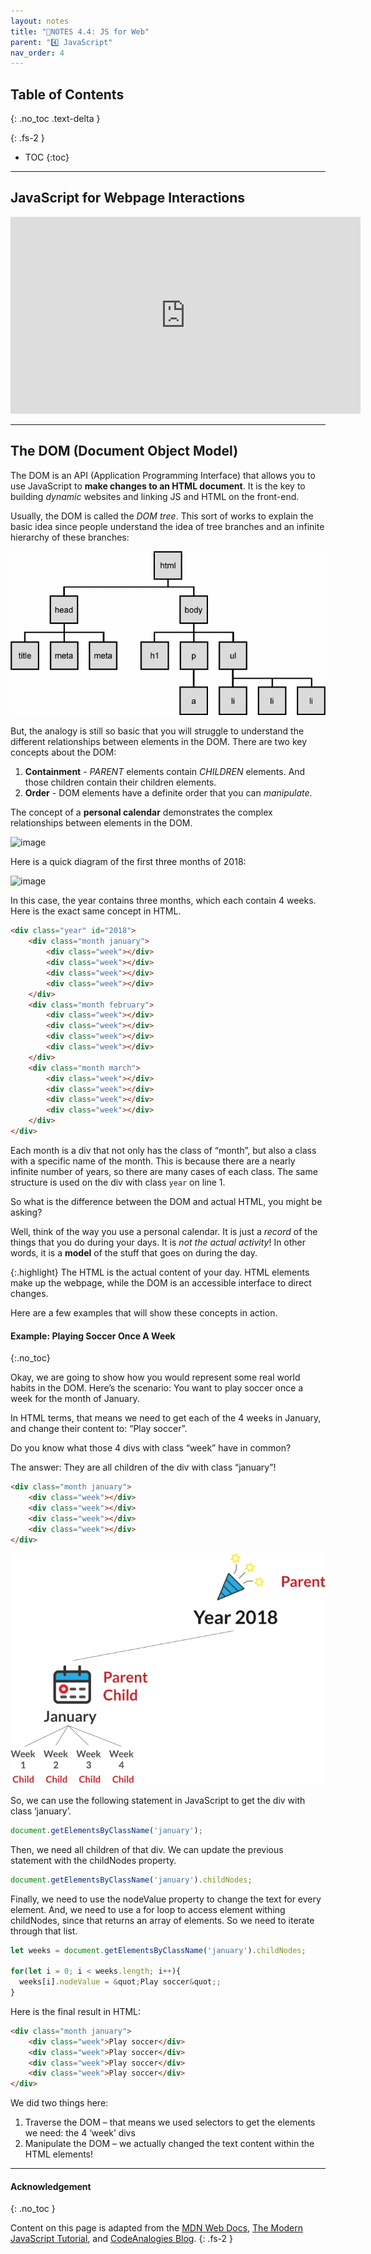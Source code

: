 ```yaml
---
layout: notes
title: "📓NOTES 4.4: JS for Web" 
parent: "4️⃣ JavaScript"
nav_order: 4
---
```


## Table of Contents
{: .no_toc .text-delta }

{: .fs-2 }
- TOC
{:toc}

---

## JavaScript for Webpage Interactions

<iframe width="560" height="315" src="https://www.youtube.com/embed/KShnPYN-voI?si=CweLbdCfRuLw3JYk" title="YouTube video player" frameborder="0" allow="accelerometer; autoplay; clipboard-write; encrypted-media; gyroscope; picture-in-picture; web-share" referrerpolicy="strict-origin-when-cross-origin" allowfullscreen></iframe>

---

## The DOM (Document Object Model)

The DOM is an API (Application Programming Interface) that allows you to use JavaScript to **make changes to an HTML document**. It is the key to building _dynamic_ websites and linking JS and HTML on the front-end.

Usually, the DOM is called the _DOM tree_. This sort of works to explain the basic idea since people understand the idea of tree branches and an infinite hierarchy of these branches:

![image](domtree.webp)

But, the analogy is still so basic that you will struggle to understand the different relationships between elements in the DOM. There are two key concepts about the DOM:

1. **Containment** - _PARENT_ elements contain _CHILDREN_ elements. And those children contain their children elements.
2. **Order** - DOM elements have a definite order that you can _manipulate_.

The concept of a **personal calendar** demonstrates the complex relationships between elements in the DOM. 

![image]()

Here is a quick diagram of the first three months of 2018:

![image]()

In this case, the year contains three months, which each contain 4 weeks. Here is the exact same concept in HTML.

```html
<div class="year" id="2018">
    <div class="month january">
        <div class="week"></div>
        <div class="week"></div>
        <div class="week"></div>
        <div class="week"></div>
    </div>
    <div class="month february">
        <div class="week"></div>
        <div class="week"></div>
        <div class="week"></div>
        <div class="week"></div>
    </div>
    <div class="month march">
        <div class="week"></div>
        <div class="week"></div>
        <div class="week"></div>
        <div class="week"></div>
    </div>
</div>
```

Each month is a div that not only has the class of “month”, but also a class with a specific name of the month. This is because there are a nearly infinite number of years, so there are many cases of each class. The same structure is used on the div with class `year` on line 1.

So what is the difference between the DOM and actual HTML, you might be asking?

Well, think of the way you use a personal calendar. It is just a _record_ of the things that you do during your days. It is _not the actual activity_! In other words, it is a **model** of the stuff that goes on during the day.

{:.highlight}
The HTML is the actual content of your day. HTML elements make up the webpage, while the DOM is an accessible interface to direct changes.

Here are a few examples that will show these concepts in action.

#### Example: Playing Soccer Once A Week
{:.no_toc}

Okay, we are going to show how you would represent some real world habits in the DOM. Here’s the scenario: You want to play soccer once a week for the month of January.

In HTML terms, that means we need to get each of the 4 weeks in January, and change their content to: “Play soccer”.

Do you know what those 4 divs with class “week” have in common?

The answer: They are all children of the div with class “january”!

```html
<div class="month january">
    <div class="week"></div>
    <div class="week"></div>
    <div class="week"></div>
    <div class="week"></div>
</div>
```

![image](parentchildrenbasic.webp)

So, we can use the following statement in JavaScript to get the div with class ‘january’.

```js
document.getElementsByClassName('january');
```

Then, we need all children of that div. We can update the previous statement with the childNodes property.

```js
document.getElementsByClassName('january').childNodes;
```

Finally, we need to use the nodeValue property to change the text for every element. And, we need to use a for loop to access element withing childNodes, since that returns an array of elements. So we need to iterate through that list.

```js
let weeks = document.getElementsByClassName('january').childNodes;
 
for(let i = 0; i < weeks.length; i++){
  weeks[i].nodeValue = &quot;Play soccer&quot;;
}
``` 

Here is the final result in HTML:

```html
<div class="month january">
    <div class="week">Play soccer</div>
    <div class="week">Play soccer</div>
    <div class="week">Play soccer</div>
    <div class="week">Play soccer</div>
</div>
```
We did two things here:

1. Traverse the DOM – that means we used selectors to get the elements we need: the 4 ‘week’ divs
2. Manipulate the DOM – we actually changed the text content within the HTML elements!


---

#### Acknowledgement
{: .no_toc }

Content on this page is adapted from the [MDN Web Docs](https://developer.mozilla.org/en-US/docs/Web/JavaScript/Guide), [The Modern JavaScript Tutorial](https://javascript.info/), and [CodeAnalogies Blog](https://www.codeanalogies.com/).
{: .fs-2 }
